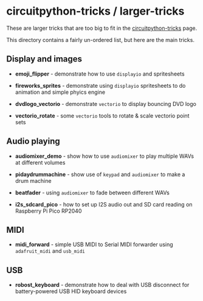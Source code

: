 
# circuitpython-tricks / larger-tricks

These are larger tricks that are too big to fit in the
[circuitpython-tricks](https://github.com/todbot/circuitpython-tricks) page.

This directory contains a fairly un-ordered list, but here are the main tricks.


## Display and images

* **emoji_flipper** - demonstrate how to use `displayio` and spritesheets

* **fireworks_sprites** - demonstrate using `displayio` spritesheets to do animation and simple phyics engine

* **dvdlogo_vectorio** - demonstrate `vectorio` to display bouncing DVD logo 

* **vectorio_rotate** - some `vectorio` tools to rotate & scale vectorio point sets


## Audio playing

* **audiomixer_demo** - show how to use `audiomixer` to play multiple WAVs at different volumes

* **pidaydrummachine** - show use of `keypad` and `audiomixer` to make a drum machine

* **beatfader** - using `audiomixer` to fade between different WAVs

* **i2s_sdcard_pico** - how to set up I2S audio out and SD card reading on Raspberry Pi Pico RP2040


## MIDI

* **midi_forward** - simple USB MIDI to Serial MIDI forwarder using `adafruit_midi` and `usb_midi`


## USB 

* **robost_keyboard** - demonstrate how to deal with USB disconnect for battery-powered USB HID keyboard devices
